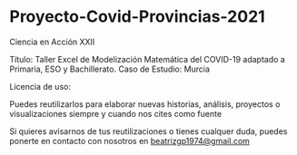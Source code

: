 # Proyecto-Covid-Provincias-2021

Ciencia en Acción XXII

Título: Taller Excel de Modelización Matemática del COVID-19 adaptado a Primaria, ESO y Bachillerato. Caso de Estudio: Murcia

Licencia de uso:

Puedes reutilizarlos para elaborar nuevas historias, análisis, proyectos o visualizaciones siempre y cuando nos cites como fuente

Si quieres avisarnos de tus reutilizaciones o tienes cualquer duda, puedes ponerte en contacto con nosotros en beatrizgp1974@gmail.com
